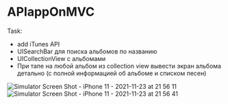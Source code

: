 # APIappOnMVC

Task:
- add iTunes API
- UISearchBar для поиска альбомов по названию
- UICollectionView с альбомами
- При тапе на любой альбом из collection view вывести экран альбома детально (с
полной информацией об альбоме и списком песен)

![Simulator Screen Shot - iPhone 11 - 2021-11-23 at 21 56 11](https://user-images.githubusercontent.com/55109949/143086602-21e4bd6a-7517-4d46-86c3-c26e1cb70771.png)
![Simulator Screen Shot - iPhone 11 - 2021-11-23 at 21 56 41](https://user-images.githubusercontent.com/55109949/143086674-5fed3ea0-b2f0-4538-82af-abe629d91452.png)
